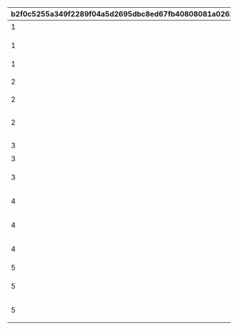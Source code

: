 |b2f0c5255a349f2289f04a5d2695dbc8ed67fb40808081a02627e55a6e93136b|9cace648001deec8816c06359088755977fe5998644f2aae122aea8b1dc37cc1|f966dfcb7d31103153927d0d5f63ae33da083b23087de158f756cf558020655d|a52993bc7359b8a7f2b8a2d950a89bf409c8194a1e99c8fe594575069e2f31a5|
| --- | --- | --- | --- |
|1|10011|4|【加速】4以上：\nＴＰ上昇＋30\n重複可能の行動速度＋100％\n|
|1|10012|9|【加速】9以上：\nユニオンバースト発動時に【烈風】＋１（最大99）\n20秒ごとに物理/魔法与ダメアップフィールド展開\n（【烈風】数×1％）\n|
|1|10013|15|【加速】15以上：\n9秒ごとにＴＰ1000回復\n|
|2|10021|4|【弱体】4以上：\n敵全体に黒炎付与（毎秒1万ダメージ、毎回5％ずつダメージ上昇）\n|
|2|10022|9|【弱体】9以上：\n敵への継続ダメージ＋1000％（最大50万ダメージ）\n|
|2|10023|15|【弱体】15以上：\n弱体効果数に応じて敵の被ダメアップ（対象の弱体効果数\n×50％、最大＋500％）\nさらに敵への継続ダメージ＋1000％（最大50万ダメージ）\n|
|3|10031|4|【会心】4以上：\n物理/魔法クリダメ＋100％\n|
|3|10032|9|【会心】9以上：\n物理/魔法クリティカル＋2000\n|
|3|10033|15|【会心】15以上：\nクリティカルヒット時【看破】＋１（最大99）\n20秒ごとにランダムな敵１体に固定ダメージ×５回\n（毎回5万＋対象の【看破】数×5万ダメージ）\n|
|4|10041|4|【強化】4以上：\nバトル開始20秒後、物理/魔法攻撃力アップフィールド展開（現在値＋30％）\n敵へのダメージ減衰量緩和\n|
|4|10042|9|【強化】9以上：\nさらにバトル開始40秒後、物理/魔法攻撃力アップフィールド展開（現在値＋50％）\nさらに敵へのダメージ減衰量緩和\n|
|4|10043|15|【強化】15以上：\nさらにバトル開始60秒後、物理/魔法攻撃力アップフィールド展開（現在値＋70％）\nさらに敵へのダメージ減衰量緩和\n|
|5|10051|4|【守備】4以上：\n全ダメージ33％カット\n|
|5|10052|9|【守備】9以上：\n15秒ごとに前から敵１体に物理と魔法固定ダメージ\n（味方全体の現在ＨＰ合計×200ダメージ）\n|
|5|10053|15|【守備】15以上：\n15秒ごとに物理/魔法与ダメアップフィールド展開\n（味方全体の現在ＨＰ合計×0.0001％、最大200％）\n|